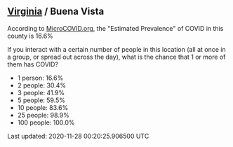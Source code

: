 
## [Virginia](/united-states/virginia) / Buena Vista

According to [MicroCOVID.org](http://microcovid.org),
the "Estimated Prevalence" of COVID in this county is 16.6%

If you interact with a certain number of people in this location
(all at once in a group, or spread out across the day), what is the chance that
1 or more of them has COVID?

- 1 person: 16.6%
- 2 people: 30.4%
- 3 people: 41.9%
- 5 people: 59.5%
- 10 people: 83.6%
- 25 people: 98.9%
- 100 people: 100.0%

Last updated: 2020-11-28 00:20:25.906500 UTC
